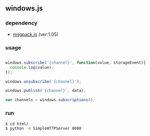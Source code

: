 

## windows.js 


### dependency 

 - [msgpack.js](http://msgpack.org/) (ver:1.05)
 
### usage

```javascript

windows.subscribe('{channel}', function(value, storageEvent){
  console.log(value);
});

windows.unsubscribe('{channel}');

windows.publish('{channel}', data);

var channels = windows.subscriptions();

```
### run

```sh
$ cd html/
$ python -m SimpleHTTPServer 8080
```
